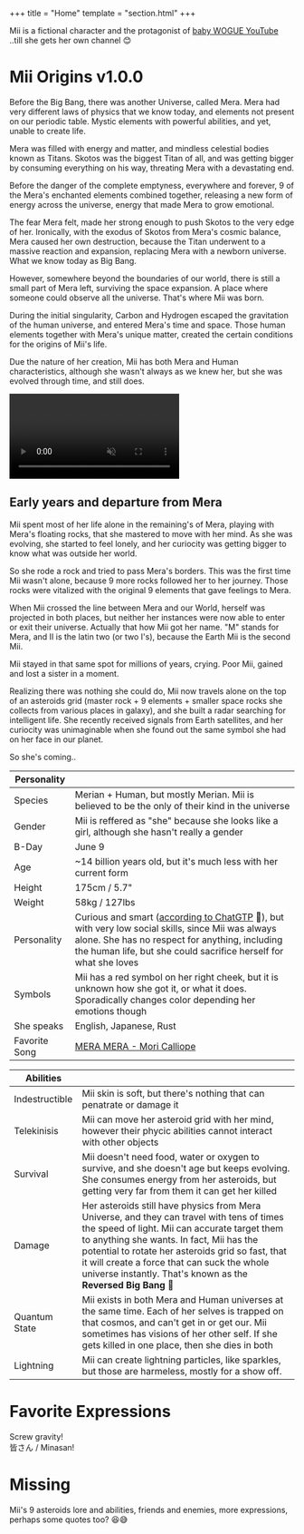 +++
    title = "Home"
    template = "section.html"
+++




Mii is a fictional character and the protagonist of [baby WOGUE YouTube](https://www.youtube.com/c/babyWOGUE/videos)\
..till she gets her own channel 😊


# Mii Origins <span class="version">v1.0.0</span>

Before the Big Bang, there was another Universe, called Mera. Mera had very different laws of physics that we know today, and elements not present on our periodic table. Mystic elements with powerful abilities, and yet, unable to create life.

Mera was filled with energy and matter, and mindless celestial bodies known as Titans. Skotos was the biggest Titan of all, and was getting bigger by consuming everything on his way, threating Mera with a devastating end.

Before the danger of the complete emptyness, everywhere and forever, 9 of the Mera's enchanted elements combined together, releasing a new form of energy across the universe, energy that made Mera to grow emotional.

The fear Mera felt, made her strong enough to push Skotos to the very edge of her.
Ironically, with the exodus of Skotos from Mera's cosmic balance, Mera caused her own destruction, because the Titan underwent to a massive reaction and expansion, replacing Mera with a newborn universe. What we know today as Big Bang.

However, somewhere beyond the boundaries of our world, there is still a small part of Mera left, surviving the space expansion. A place where someone could observe all the universe. That's where Mii was born.

During the initial singularity, Carbon and Hydrogen escaped the gravitation of the human universe, and entered Mera's time and space. Those human elements together with Mera's unique matter, created the certain conditions for the origins of Mii's life.

Due the nature of her creation, Mii has both Mera and Human characteristics, although she wasn't always as we knew her, but she was evolved through time, and still does. 

<video autoplay loop muted playsinline>
  <source src="https://i.imgur.com/iXzf2ZN.mp4" type="video/mp4">
</video>

## Early years and departure from Mera
Mii spent most of her life alone in the remaining's of Mera, playing with Mera's floating rocks, that she mastered to move with her mind. As she was evolving, she started to feel lonely, and her curiocity was getting bigger to know what was outside her world. 

So she rode a rock and tried to pass Mera's borders. This was the first time Mii wasn't alone, because 9 more rocks followed her to her journey. Those rocks were vitalized with the original 9 elements that gave feelings to Mera.

When Mii crossed the line between Mera and our World, herself was projected in both places, but neither her instances were now able to enter or exit their universe. Actually that how Mii got her name. "M" stands for Mera, and II is the latin two (or two I's), because the Earth Mii is the second Mii.

Mii stayed in that same spot for millions of years, crying. Poor Mii, gained and lost a sister in a moment.

Realizing there was nothing she could do, Mii now travels alone on the top of an asteroids grid (master rock + 9 elements + smaller space rocks she collects from various places in galaxy), and she built a radar searching for intelligent life. She recently received signals from  Earth satellites, and her curiocity was unimaginable when she found out the same symbol she had on her face in our planet.

So she's coming..

 
| Personality   |               |
| ------------- | ------------- |
| Species | Merian + Human, but mostly Merian. Mii is believed to be the only of their kind in the universe | 
| Gender  | Mii is reffered as "she" because she looks like a girl, although she hasn't really a gender |
| B-Day| June 9 |
| Age  | ~14 billion years old, but it's much less with her current form  |
| Height | 175cm / 5.7" |
| Weight | 58kg / 127lbs | 
| Personality | Curious and smart ([according to ChatGTP](https://www.youtube.com/post/UgkxMZfev43VmagYF4VVRWnK7I7CooxOGt8r) 🥲), but with very low social skills, since Mii was always alone. She has no respect for anything, including the human life, but she could sacrifice herself for what she loves |
| Symbols | Mii has a red symbol on her right cheek, but it is unknown how she got it, or what it does. Sporadically changes color depending her emotions though |
| She speaks | English, Japanese, Rust|
| Favorite Song | [MERA MERA - Mori Calliope](https://open.spotify.com/album/2kgTd0HIj4SUtlmTD6kuzo?si=hgIcEaWWS1u_zxVmeJUsaA) |



| Abilities     |               |
| ------------- | ------------- |
| Indestructible | Mii skin is soft, but there's nothing that can penatrate or damage it |
| Telekinisis | Mii can move her asteroid grid with her mind, however their phycic abilities cannot interact with other objects |
| Survival | Mii doesn't need food, water or oxygen to survive, and she doesn't age but keeps evolving. She consumes energy from her asteroids, but getting very far from them it can get her killed |
| Damage  | Her asteroids still have physics from Mera Universe, and they can travel with tens of times the speed of light. Mii can accurate target them to anything she wants. In fact, Mii has the potential to rotate her asteroids grid so fast, that it will create a force that can suck the whole universe instantly. That's known as the **Reversed Big Bang 🤯** |
| Quantum State | Mii exists in both Mera and Human universes at the same time. Each of her selves is trapped on that cosmos, and can't get in or get our. Mii sometimes has visions of her other self. If she gets killed in one place, then she dies in both
| Lightning | Mii can create lightning particles, like sparkles, but those are harmeless, mostly for a show off.


# Favorite Expressions
Screw gravity!\
皆さん / Minasan!


# Missing
Mii's 9 asteroids lore and abilities, friends and enemies, more expressions, perhaps some quotes too? 😆😅

